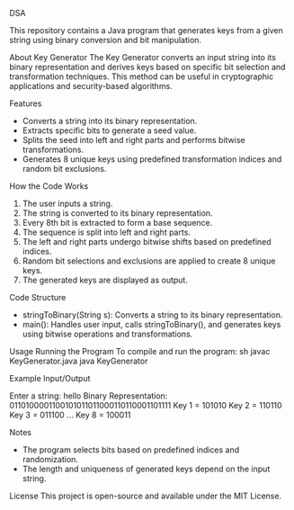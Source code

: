 DSA

This repository contains a Java program that generates keys from a given string using binary conversion and bit manipulation.

About Key Generator
The Key Generator converts an input string into its binary representation and derives keys based on specific bit selection and transformation techniques. This method can be useful in cryptographic applications and security-based algorithms.

Features
- Converts a string into its binary representation.
- Extracts specific bits to generate a seed value.
- Splits the seed into left and right parts and performs bitwise transformations.
- Generates 8 unique keys using predefined transformation indices and random bit exclusions.

How the Code Works
1. The user inputs a string.
2. The string is converted to its binary representation.
3. Every 8th bit is extracted to form a base sequence.
4. The sequence is split into left and right parts.
5. The left and right parts undergo bitwise shifts based on predefined indices.
6. Random bit selections and exclusions are applied to create 8 unique keys.
7. The generated keys are displayed as output.

Code Structure
- stringToBinary(String s): Converts a string to its binary representation.
- main(): Handles user input, calls stringToBinary(), and generates keys using bitwise operations and transformations.

Usage
Running the Program
To compile and run the program:
sh
javac KeyGenerator.java
java KeyGenerator


Example Input/Output

Enter a string: hello
Binary Representation: 0110100001100101011011000110110001101111
Key 1 = 101010
Key 2 = 110110
Key 3 = 011100
...
Key 8 = 100011


Notes
- The program selects bits based on predefined indices and randomization.
- The length and uniqueness of generated keys depend on the input string.

License
This project is open-source and available under the MIT License.
